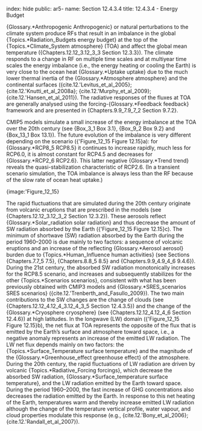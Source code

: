 index: hide
public: ar5-
name: Section 12.4.3.4
title: 12.4.3.4 - Energy Budget

{Glossary.*Anthropogenic Anthropogenic} or natural perturbations to the climate system produce RFs that result in an imbalance in the global {Topics.*Radiation_Budgets energy budget} at the top of the {Topics.*Climate_System atmosphere} (TOA) and affect the global mean temperature ({Chapters.12.12_3.12_3_3 Section 12.3.3}). The climate responds to a change in RF on multiple time scales and at multiyear time scales the energy imbalance (i.e., the energy heating or cooling the Earth) is very close to the ocean heat {Glossary.*Uptake uptake} due to the much lower thermal inertia of the {Glossary.*Atmosphere atmosphere} and the continental surfaces ({cite.12.'Levitus_et_al_2005}; {cite.12.'Knutti_et_al_2008a}; {cite.12.'Murphy_et_al_2009}; {cite.12.'Hansen_et_al_2011}). The radiative responses of the fluxes at TOA are generally analysed using the forcing-{Glossary.*Feedback feedback} framework and are presented in {Chapters.9.9_7.9_7_2 Section 9.7.2}.

CMIP5 models simulate a small increase of the energy imbalance at the TOA over the 20th century (see {Box_3_1 Box 3.1}, {Box_9_2 Box 9.2} and {Box_13_1 Box 13.1}). The future evolution of the imbalance is very different depending on the scenario ({'Figure_12_15 Figure 12.15}a): for {Glossary.*RCP8_5 RCP8.5} it continues to increase rapidly, much less for RCP6.0, it is almost constant for RCP4.5 and decreases for {Glossary.*RCP2_6 RCP2.6}. This latter negative {Glossary.*Trend trend} reveals the quasi-stabilization characteristic of RCP2.6. (In a transient scenario simulation, the TOA imbalance is always less than the RF because of the slow rate of ocean heat uptake.)

{image:'Figure_12_15}

The rapid fluctuations that are simulated during the 20th century originate from volcanic eruptions that are prescribed in the models (see {Chapters.12.12_3.12_3_2 Section 12.3.2}). These aerosols reflect {Glossary.*Solar_radiation solar radiation} and thus decrease the amount of SW radiation absorbed by the Earth ({'Figure_12_15 Figure 12.15}c). The minimum of shortwave (SW) radiation absorbed by the Earth during the period 1960–2000 is due mainly to two factors: a sequence of volcanic eruptions and an increase of the reflecting {Glossary.*Aerosol aerosol} burden due to {Topics.*Human_Influence human activities} (see Sections {Chapters.7.7_5 7.5}, {Chapters.8.8_5 8.5} and {Chapters.9.9_4.9_4_6 9.4.6}). During the 21st century, the absorbed SW radiation monotonically increases for the RCP8.5 scenario, and increases and subsequently stabilizes for the other {Topics.*Scenarios scenarios}, consistent with what has been previously obtained with CMIP3 models and {Glossary.*SRES_scenarios SRES scenarios} ({cite.12.'Trenberth_and_Fasullo_2009}). The two main contributions to the SW changes are the change of clouds (see {Chapters.12.12_4.12_4_3.12_4_3_5 Section 12.4.3.5}) and the change of the {Glossary.*Cryosphere cryosphere} (see {Chapters.12.12_4.12_4_6 Section 12.4.6}) at high latitudes. In the longwave (LW) domain ({'Figure_12_15 Figure 12.15}b), the net flux at TOA represents the opposite of the flux that is emitted by the Earth’s surface and atmosphere toward space, i.e., a negative anomaly represents an increase of the emitted LW radiation. The LW net flux depends mainly on two factors: the {Topics.*Surface_Temperature surface temperature} and the magnitude of the {Glossary.*Greenhouse_effect greenhouse effect} of the atmosphere. During the 20th century, the rapid fluctuations of LW radiation are driven by volcanic {Topics.*Radiative_Forcing forcings}, which decrease the absorbed SW radiation, {Glossary.*Surface_temperature surface temperature}, and the LW radiation emitted by the Earth toward space. During the period 1960–2000, the fast increase of GHG concentrations also decreases the radiation emitted by the Earth. In response to this net heating of the Earth, temperatures warm and thereby increase emitted LW radiation although the change of the temperature vertical profile, water vapour, and cloud properties modulate this response (e.g., {cite.12.'Bony_et_al_2006}; {cite.12.'Randall_et_al_2007}).
